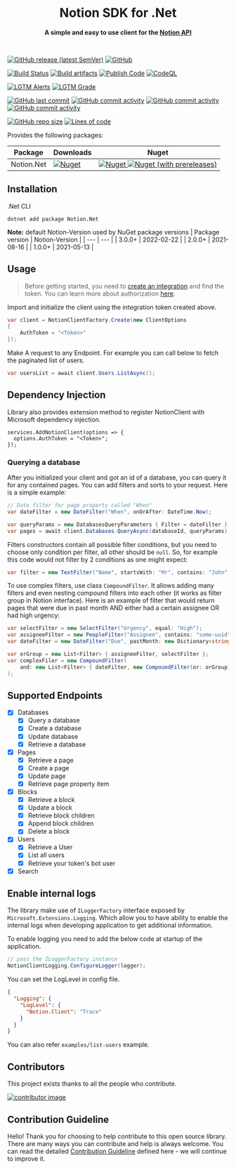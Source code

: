 <div align="center">
	<h1>Notion SDK for .Net</h1>
	<p>
		<b>A simple and easy to use client for the <a href="https://developers.notion.com">Notion API</a></b>
	</p>
	<br>
</div>

[![GitHub release (latest SemVer)](https://img.shields.io/github/v/release/notion-dotnet/notion-sdk-net)]()
[![GitHub](https://img.shields.io/github/license/notion-dotnet/notion-sdk-net)]()

[![Build Status](https://github.com/notion-dotnet/notion-sdk-net/actions/workflows/ci-build.yml/badge.svg)](https://github.com/notion-dotnet/notion-sdk-net/actions/workflows/ci-build.yml)
[![Build artifacts](https://github.com/notion-dotnet/notion-sdk-net/actions/workflows/build-artifacts-code.yml/badge.svg)](https://github.com/notion-dotnet/notion-sdk-net/actions/workflows/build-artifacts-code.yml)
[![Publish Code](https://github.com/notion-dotnet/notion-sdk-net/actions/workflows/publish-code.yml/badge.svg)](https://github.com/notion-dotnet/notion-sdk-net/actions/workflows/publish-code.yml)
[![CodeQL](https://github.com/notion-dotnet/notion-sdk-net/actions/workflows/codeql-analysis.yml/badge.svg)](https://github.com/notion-dotnet/notion-sdk-net/actions/workflows/codeql-analysis.yml)

[![LGTM Alerts](https://img.shields.io/lgtm/alerts/github/notion-dotnet/notion-sdk-net)](https://lgtm.com/projects/g/notion-dotnet/notion-sdk-net/alerts/?mode=list)
[![LGTM Grade](https://img.shields.io/lgtm/grade/csharp/github/notion-dotnet/notion-sdk-net)](https://lgtm.com/projects/g/notion-dotnet/notion-sdk-net/alerts/?mode=list)

[![GitHub last commit](https://img.shields.io/github/last-commit/notion-dotnet/notion-sdk-net)]()
[![GitHub commit activity](https://img.shields.io/github/commit-activity/w/notion-dotnet/notion-sdk-net)]()
[![GitHub commit activity](https://img.shields.io/github/commit-activity/m/notion-dotnet/notion-sdk-net)]()
[![GitHub commit activity](https://img.shields.io/github/commit-activity/y/notion-dotnet/notion-sdk-net)]()

[![GitHub repo size](https://img.shields.io/github/repo-size/notion-dotnet/notion-sdk-net)]()
[![Lines of code](https://img.shields.io/tokei/lines/github/notion-dotnet/notion-sdk-net)]()

Provides the following packages:

| Package | Downloads | Nuget |
|---|---|---|
| Notion.Net | [![Nuget](https://img.shields.io/nuget/dt/Notion.Net?color=success)](https://www.nuget.org/packages/Notion.Net) | [![Nuget](https://img.shields.io/nuget/v/Notion.Net) ![Nuget (with prereleases)](https://img.shields.io/nuget/vpre/Notion.Net)](https://www.nuget.org/packages/Notion.Net) |



## Installation

.Net CLI

```
dotnet add package Notion.Net
```

**Note:** default Notion-Version used by NuGet package versions
| Package version | Notion-Version |
| --- | --- |
| 3.0.0+ | 2022-02-22 |
| 2.0.0+ | 2021-08-16 |
| 1.0.0+ | 2021-05-13 |

## Usage

> Before getting started, you need to [create an integration](https://www.notion.com/my-integrations) and find the token. You can learn more about authorization [here](https://developers.notion.com/docs/authorization).

Import and initialize the client using the integration token created above.

```csharp
var client = NotionClientFactory.Create(new ClientOptions
{
    AuthToken = "<Token>"
});
```

Make A request to any Endpoint. For example you can call below to fetch the paginated list of users.

```csharp
var usersList = await client.Users.ListAsync();
```

## Dependency Injection

Library also provides extension method to register NotionClient with Microsoft dependency injection.

```
services.AddNotionClient(options => {
  options.AuthToken = "<Token>";
});
```

### Querying a database

After you initialized your client and got an id of a database, you can query it for any contained pages. You can add filters and sorts to your request. Here is a simple example:

```C#
// Date filter for page property called "When"
var dateFilter = new DateFilter("When", onOrAfter: DateTime.Now);

var queryParams = new DatabasesQueryParameters { Filter = dateFilter };
var pages = await client.Databases.QueryAsync(databaseId, queryParams);
```

Filters constructors contain all possible filter conditions, but you need to choose only condition per filter, all other should be `null`. So, for example this code would not filter by 2 conditions as one might expect:

```C#
var filter = new TextFilter("Name", startsWith: "Mr", contains: "John"); // WRONG FILTER USAGE

```

To use complex filters, use class `CompoundFilter`. It allows adding many filters and even nesting compound filters into each other (it works as filter group in Notion interface). Here is an example of filter that would return pages that were due in past month AND either had a certain assignee OR had high urgency:

```C#
var selectFilter = new SelectFilter("Urgency", equal: "High");
var assigneeFilter = new PeopleFilter("Assignee", contains: "some-uuid");
var dateFilter = new DateFilter("Due", pastMonth: new Dictionary<string, object>());

var orGroup = new List<Filter> { assigneeFilter, selectFilter };
var complexFiler = new CompoundFilter(
    and: new List<Filter> { dateFilter, new CompoundFilter(or: orGroup) }
);
```

## Supported Endpoints

- [x] Databases
  - [x] Query a database
  - [x] Create a database
  - [x] Update database
  - [x] Retrieve a database
- [x] Pages
  - [x] Retrieve a page
  - [x] Create a page
  - [x] Update page
  - [x] Retrieve page property item
- [x] Blocks
  - [x] Retrieve a block
  - [x] Update a block
  - [x] Retrieve block children
  - [x] Append block children
  - [x] Delete a block
- [x] Users
  - [x] Retrieve a User
  - [x] List all users
  - [x] Retrieve your token's bot user
- [x] Search

## Enable internal logs
The library make use of `ILoggerFactory` interface exposed by `Microsoft.Extensions.Logging`. Which allow you to have ability to enable the internal logs when developing application to get additional information.

To enable logging you need to add the below code at startup of the application.

```csharp
// pass the ILoggerFactory instance
NotionClientLogging.ConfigureLogger(logger);

```

You can set the LogLevel in config file.
```json
{
  "Logging": {
    "LogLevel": {
      "Notion.Client": "Trace"
    }
  }
}
```

You can also refer `examples/list-users` example.

## Contributors
This project exists thanks to all the people who contribute.

[![contributor image](https://contrib.rocks/image?repo=notion-dotnet/notion-sdk-net)](https://github.com/notion-dotnet/notion-sdk-net/graphs/contributors)

## Contribution Guideline

Hello! Thank you for choosing to help contribute to this open source library. There are many ways you can contribute and help is always welcome. You can read the detailed [Contribution Guideline](https://github.com/notion-dotnet/notion-sdk-net/blob/main/CONTRIBUTING.md) defined here - we will continue to improve it.
